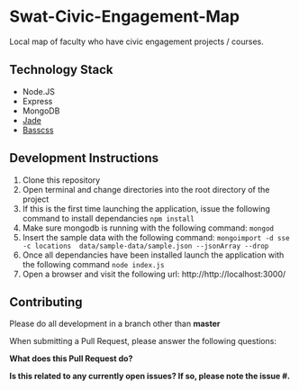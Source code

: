 # Swat-Civic-Engagement-Map
Local map of faculty who have civic engagement projects / courses.

## Technology Stack

- Node.JS
- Express
- MongoDB
- [Jade](http://jade-lang.com/)
- [Basscss](http://www.basscss.com/)

## Development Instructions

1. Clone this repository
2. Open terminal and change directories into the root directory of the project
3. If this is the first time launching the application, issue the following command to install dependancies ``` npm install ```
4. Make sure mongodb is running with the following command: ``` mongod ```
5. Insert the sample data with the following command: ``` mongoimport -d sse -c locations  data/sample-data/sample.json --jsonArray --drop ```
6. Once all dependancies have been installed launch the application with the following command ``` node index.js ```
7. Open a browser and visit the following url: http://http://localhost:3000/

## Contributing

Please do all development in a branch other than **master**

When submitting a Pull Request, please answer the following questions:

**What does this Pull Request do?**

**Is this related to any currently open issues? If so, please note the issue #.**
